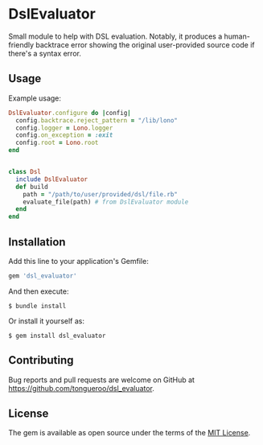 # DslEvaluator

Small module to help with DSL evaluation. Notably, it produces a human-friendly backtrace error showing the original user-provided source code if there's a syntax error.

## Usage

Example usage:

```ruby
DslEvaluator.configure do |config|
  config.backtrace.reject_pattern = "/lib/lono"
  config.logger = Lono.logger
  config.on_exception = :exit
  config.root = Lono.root
end


class Dsl
  include DslEvaluator
  def build
    path = "/path/to/user/provided/dsl/file.rb"
    evaluate_file(path) # from DslEvaluator module
  end
end
```

## Installation

Add this line to your application's Gemfile:

```ruby
gem 'dsl_evaluator'
```

And then execute:

    $ bundle install

Or install it yourself as:

    $ gem install dsl_evaluator

## Contributing

Bug reports and pull requests are welcome on GitHub at https://github.com/tongueroo/dsl_evaluator.

## License

The gem is available as open source under the terms of the [MIT License](https://opensource.org/licenses/MIT).
